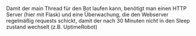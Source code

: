 Damit der main Thread für den Bot laufen kann, benötigt man einen HTTP Server (hier mit Flask) und eine Überwachung, die den Webserver regelmäßig requests schickt, damit der nach 30 Minuten nicht in den Sleep zustand wechselt (z.B. UptimeRobot)